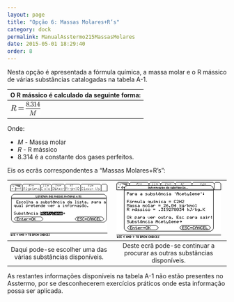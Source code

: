 ```yaml
---
layout: page
title: "Opção 6: Massas Molares+R’s"
category: dock
permalink: ManualAsstermo215MassasMolares
date: 2015-05-01 18:29:40
order: 8
---
```


Nesta opção é apresentada a fórmula química, a massa molar e o R mássico de várias substâncias catalogadas na tabela A-1.

| O R mássico é calculado da seguinte forma:
|:---
| ![/img215/R_8314_M.png](/img215/R_8314_M.png)

Onde:

* _M_ - Massa molar
* _R_ - R mássico
* 8.314 é a constante dos gases perfeitos.

Eis os ecrãs correspondentes a “Massas Molares+R’s”:

| ![/img215/ManualAsstermo215MassasMolares_01.png](/img215/ManualAsstermo215MassasMolares_01.png) | ![/img215/ManualAsstermo215MassasMolares_02.png](/img215/ManualAsstermo215MassasMolares_02.png)
|:---:|:---:
| Daqui pode-se escolher uma das várias substâncias disponíveis. | Deste ecrã pode-se continuar a procurar as outras substâncias disponíveis.

As restantes informações disponíveis na tabela A-1 não estão presentes no Asstermo, por se desconhecerem exercícios práticos onde esta informação possa ser aplicada.
